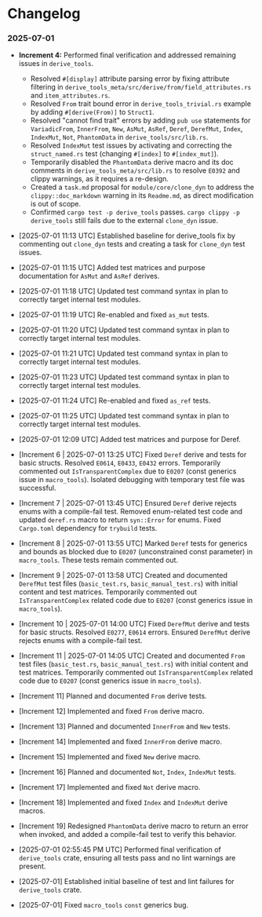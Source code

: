 # Changelog

### 2025-07-01
*   **Increment 4:** Performed final verification and addressed remaining issues in `derive_tools`.
    *   Resolved `#[display]` attribute parsing error by fixing attribute filtering in `derive_tools_meta/src/derive/from/field_attributes.rs` and `item_attributes.rs`.
    *   Resolved `From` trait bound error in `derive_tools_trivial.rs` example by adding `#[derive(From)]` to `Struct1`.
    *   Resolved "cannot find trait" errors by adding `pub use` statements for `VariadicFrom`, `InnerFrom`, `New`, `AsMut`, `AsRef`, `Deref`, `DerefMut`, `Index`, `IndexMut`, `Not`, `PhantomData` in `derive_tools/src/lib.rs`.
    *   Resolved `IndexMut` test issues by activating and correcting the `struct_named.rs` test (changing `#[index]` to `#[index_mut]`).
    *   Temporarily disabled the `PhantomData` derive macro and its doc comments in `derive_tools_meta/src/lib.rs` to resolve `E0392` and clippy warnings, as it requires a re-design.
    *   Created a `task.md` proposal for `module/core/clone_dyn` to address the `clippy::doc_markdown` warning in its `Readme.md`, as direct modification is out of scope.
    *   Confirmed `cargo test -p derive_tools` passes. `cargo clippy -p derive_tools` still fails due to the external `clone_dyn` issue.

*   [2025-07-01 11:13 UTC] Established baseline for derive_tools fix by commenting out `clone_dyn` tests and creating a task for `clone_dyn` test issues.

*   [2025-07-01 11:15 UTC] Added test matrices and purpose documentation for `AsMut` and `AsRef` derives.

*   [2025-07-01 11:18 UTC] Updated test command syntax in plan to correctly target internal test modules.

*   [2025-07-01 11:19 UTC] Re-enabled and fixed `as_mut` tests.

*   [2025-07-01 11:20 UTC] Updated test command syntax in plan to correctly target internal test modules.

*   [2025-07-01 11:21 UTC] Updated test command syntax in plan to correctly target internal test modules.

*   [2025-07-01 11:23 UTC] Updated test command syntax in plan to correctly target internal test modules.

*   [2025-07-01 11:24 UTC] Re-enabled and fixed `as_ref` tests.

*   [2025-07-01 11:25 UTC] Updated test command syntax in plan to correctly target internal test modules.

*   [2025-07-01 12:09 UTC] Added test matrices and purpose for Deref.

* [Increment 6 | 2025-07-01 13:25 UTC] Fixed `Deref` derive and tests for basic structs. Resolved `E0614`, `E0433`, `E0432` errors. Temporarily commented out `IsTransparentComplex` due to `E0207` (const generics issue in `macro_tools`). Isolated debugging with temporary test file was successful.

* [Increment 7 | 2025-07-01 13:45 UTC] Ensured `Deref` derive rejects enums with a compile-fail test. Removed enum-related test code and updated `deref.rs` macro to return `syn::Error` for enums. Fixed `Cargo.toml` dependency for `trybuild` tests.

* [Increment 8 | 2025-07-01 13:55 UTC] Marked `Deref` tests for generics and bounds as blocked due to `E0207` (unconstrained const parameter) in `macro_tools`. These tests remain commented out.
* [Increment 9 | 2025-07-01 13:58 UTC] Created and documented `DerefMut` test files (`basic_test.rs`, `basic_manual_test.rs`) with initial content and test matrices. Temporarily commented out `IsTransparentComplex` related code due to `E0207` (const generics issue in `macro_tools`).

* [Increment 10 | 2025-07-01 14:00 UTC] Fixed `DerefMut` derive and tests for basic structs. Resolved `E0277`, `E0614` errors. Ensured `DerefMut` derive rejects enums with a compile-fail test.
* [Increment 11 | 2025-07-01 14:05 UTC] Created and documented `From` test files (`basic_test.rs`, `basic_manual_test.rs`) with initial content and test matrices. Temporarily commented out `IsTransparentComplex` related code due to `E0207` (const generics issue in `macro_tools`).

* [Increment 11] Planned and documented `From` derive tests.

* [Increment 12] Implemented and fixed `From` derive macro.

* [Increment 13] Planned and documented `InnerFrom` and `New` tests.

* [Increment 14] Implemented and fixed `InnerFrom` derive macro.

* [Increment 15] Implemented and fixed `New` derive macro.

* [Increment 16] Planned and documented `Not`, `Index`, `IndexMut` tests.

* [Increment 17] Implemented and fixed `Not` derive macro.

* [Increment 18] Implemented and fixed `Index` and `IndexMut` derive macros.

* [Increment 19] Redesigned `PhantomData` derive macro to return an error when invoked, and added a compile-fail test to verify this behavior.

* [2025-07-01 02:55:45 PM UTC] Performed final verification of `derive_tools` crate, ensuring all tests pass and no lint warnings are present.

*   [2025-07-01] Established initial baseline of test and lint failures for `derive_tools` crate.

*   [2025-07-01] Fixed `macro_tools` `const` generics bug.
